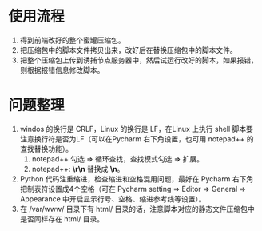 # 使用流程

1. 得到前端改好的整个蜜罐压缩包。
2. 把压缩包中的脚本文件拷贝出来，改好后在替换压缩包中的脚本文件。
3. 把整个压缩包上传到诱捕节点服务器中，然后试运行改好的脚本，如果报错，则根据报错信息修改脚本。

# 问题整理

1. windos 的换行是 CRLF，Linux 的换行是 LF，在Linux 上执行 shell 脚本要注意换行符是否为LF（可以在Pycharm 右下角设置，也可用 notepad++ 的查找替换功能）。
   1. notepad++ 勾选 => 循环查找，查找模式勾选 => 扩展。
   2. notepad++: **\r\n** 替换成 **\n**。
2. Python 代码注重缩进，检查缩进和空格混用问题，最好在 Pycharm 右下角把制表符设置成4个空格（可在 Pycharm setting => Editor => General => Appearance 中开启显示行号、空格、缩进参考线等设置）。
3. 在 /var/www/ 目录下有 html/ 目录的话，注意脚本对应的静态文件压缩包中 是否同样存在 html/ 目录。



